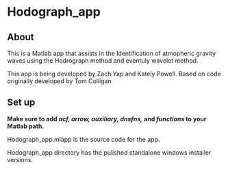 
# Hodograph_app

## About
This is a Matlab app that assists in the Identification of atmopheric gravity waves using the Hodrograph method and eventuly wavelet method.

This app is being developed by Zach Yap and Kately Powell. Based on code originally developed by Tom Colligan

## Set up
**Make sure to add *acf, arrow, auxiliary, dnsfns,* and *functions* to your Matlab path.**

Hodograph_app.mlapp is the source code for the app.

Hodograph_app directory has the pulished standalone windows installer versions.
